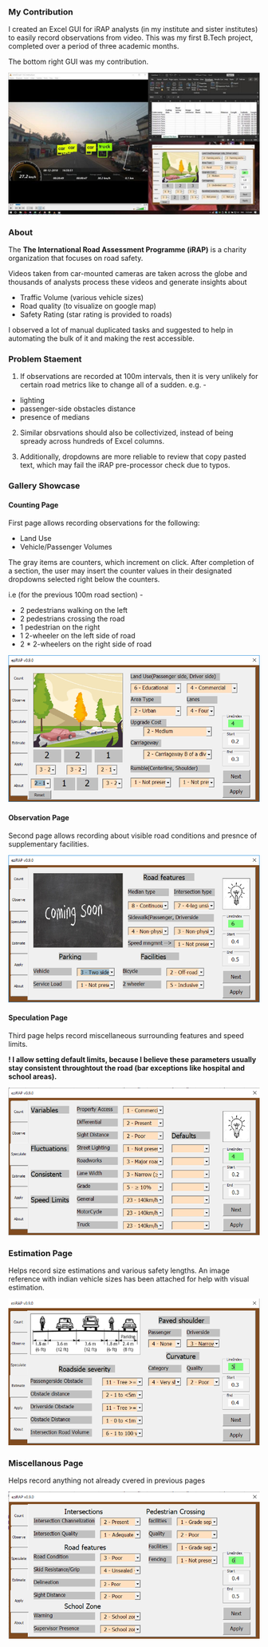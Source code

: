### My Contribution

I created an Excel GUI for iRAP analysts (in my institute and sister institutes) to easily record observations from video. This was my first B.Tech project, completed over a period of three academic months.

The bottom right GUI was my contribution.

![Bottom Right](./Assets//Picture.png)

### About

The **The International Road Assessment Programme (iRAP)** is a charity organization that focuses on road safety.

Videos taken from car-mounted cameras are taken across the globe and thousands of analysts process these videos and generate insights about

- Traffic Volume (various vehicle sizes)
- Road quality (to visualize on google map)
- Safety Rating (star rating is provided to roads)

I observed a lot of manual duplicated tasks and suggested to help in automating the bulk of it and making the rest accessible.

### Problem Staement

1) If observations are recorded at 100m intervals, then it is very unlikely for certain road metrics like to change all of a sudden. e.g. -

- lighting
- passenger-side obstacles distance
- presence of medians

2) Similar obsrvations should also be collectivized, instead of being spready across hundreds of Excel columns.

3) Additionally, dropdowns are more reliable to review that copy pasted text, which may fail the iRAP pre-processor check due to typos.



### Gallery Showcase

#### Counting Page

First page allows recording observations for the following:

- Land Use
- Vehicle/Passenger Volumes

The gray items are counters, which increment on click. After completion of  a section, the user may insert the counter values in their designated dropdowns selected right below the counters.

i.e (for the previous 100m road section) -

- 2 pedestrians walking on the left
- 2 pedestrians crossing the road
- 1 pedestrian on the right
- 1 2-wheeler on the left side of road
- 2 * 2-wheelers on the right side of road

![Page 1](./Assets//007_page1.png)

#### Observation Page

Second page allows recording about visible road conditions and presnce of supplementary facilities.

![Page 1](./Assets//008_page2.png)

#### Speculation Page

Third page helps record miscellaneous surrounding features and speed limits.

**! I allow setting default limits, because I believe these parameters usually stay consistent throughtout the road (bar exceptions like hospital and school areas).**

![Page 1](./Assets//009_page3.png)

### Estimation Page

Helps record size estimations and various safety lengths. An image reference with indian vehicle sizes has been attached for help with visual estimation.

![Page 1](./Assets//010_page4.png)

### Miscellanous Page

Helps record anything not already cvered in previous pages

![Page 1](./Assets//011_page5.png)